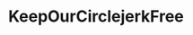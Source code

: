 ---
title: KeepOurCirclejerkFree
crosslinks:
- me_irl
- soylent
- malaysia
- gainit
- fidgetspin
---